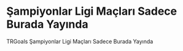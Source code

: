 # Şampiyonlar Ligi Maçları Sadece Burada Yayında

TRGoals Şampiyonlar Ligi Maçları Sadece Burada Yayında
